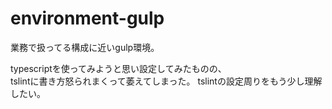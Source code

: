 environment-gulp
====

業務で扱ってる構成に近いgulp環境。

typescriptを使ってみようと思い設定してみたものの、  
tslintに書き方怒られまくって萎えてしまった。
tslintの設定周りをもう少し理解したい。  
